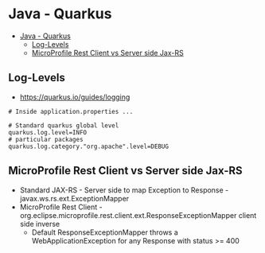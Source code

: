 # Java - Quarkus

- [Java - Quarkus](#java---quarkus)
  - [Log-Levels](#log-levels)
  - [MicroProfile Rest Client vs Server side Jax-RS](#microprofile-rest-client-vs-server-side-jax-rs)

## Log-Levels

- <https://quarkus.io/guides/logging>

```properties
# Inside application.properties ...

# Standard quarkus global level
quarkus.log.level=INFO
# particular packages
quarkus.log.category."org.apache".level=DEBUG
```

## MicroProfile Rest Client vs Server side Jax-RS

- Standard JAX-RS - Server side to map Exception to Response - javax.ws.rs.ext.ExceptionMapper
- MicroProfile Rest Client - org.eclipse.microprofile.rest.client.ext.ResponseExceptionMapper client side inverse
  - Default ResponseExceptionMapper throws a WebApplicationException for any Response with status >= 400
